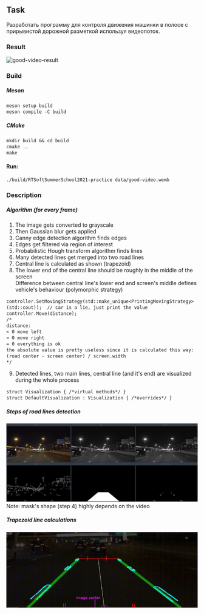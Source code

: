 ## Task
Разработать программу для контроля движения машинки в полосе с прирывистой дорожной разметкой используя видеопоток.

### Result
![good-video-result](data/good-video-result.gif)

### Build
##### Meson
```
meson setup build
meson compile -C build
```
##### CMake
```
mkdir build && cd build
cmake ..
make
```
#### Run:
```
./build/RTSoftSummerSchool2021-practice data/good-video.wemb
```
### Description
##### Algorithm (for every frame)
1. The image gets converted to grayscale
2. Then Gaussian blur gets applied
3. Canny edge detection algorithm finds edges
4. Edges get filtered via region of interest
5. Probabilistic Hough transform algorithm finds lines
6. Many detected lines get merged into two road lines
7. Central line is calculated as shown (trapezoid)
8. The lower end of the central line should be roughly in the middle of the screen  
Difference between central line's lower end and screen's middle defines vehicle's behaviour (polymorphic strategy)  
```
controller.SetMovingStrategy(std::make_unique<PrintingMovingStrategy>(std::cout));  // car is a lie, just print the value
controller.Move(distance);
/*
distance:
< 0 move left
> 0 move right
= 0 everything is ok
the absolute value is pretty useless since it is calculated this way: (road center - screen center) / screen.width
*/
```
9. Detected lines, two main lines, central line (and it's end) are visualized during the whole process  
```
struct Visualization { /*virtual methods*/ }
struct DefaultVisualization : Visualization { /*overrides*/ }
```

##### Steps of road lines detection
![steps](data/steps.png)
Note: mask's shape (step 4) highly depends on the video
##### Trapezoid line calculations
![trapezoid line calculations illustration](data/trapezoid_calculations.png)
